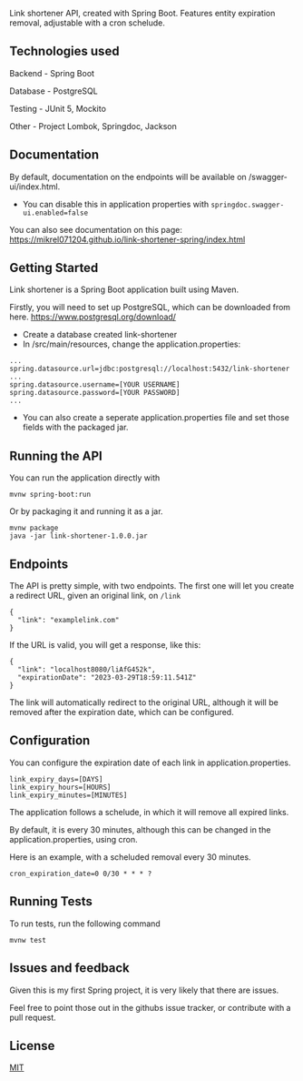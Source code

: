 Link shortener API, created with Spring Boot. Features entity expiration removal, adjustable with a cron schelude.



## Technologies used
Backend - Spring Boot

Database - PostgreSQL

Testing - JUnit 5, Mockito

Other - Project Lombok, Springdoc, Jackson

## Documentation
By default, documentation on the endpoints will be available on /swagger-ui/index.html.
* You can disable this in application properties with ```springdoc.swagger-ui.enabled=false```

You can also see documentation on this page:
https://mikrel071204.github.io/link-shortener-spring/index.html

## Getting Started
Link shortener is a Spring Boot application built using Maven.

Firstly, you will need to set up PostgreSQL, which can be downloaded from here.
https://www.postgresql.org/download/ 

* Create a database created link-shortener
* In /src/main/resources, change the application.properties:
```
...
spring.datasource.url=jdbc:postgresql://localhost:5432/link-shortener
...
spring.datasource.username=[YOUR USERNAME]
spring.datasource.password=[YOUR PASSWORD]
...
```

* You can also create a seperate application.properties file and set those fields with the packaged jar.


## Running the API
You can run the application directly with
```
mvnw spring-boot:run
```
Or by packaging it and running it as a jar.
```
mvnw package
java -jar link-shortener-1.0.0.jar
```

## Endpoints
The API is pretty simple, with two endpoints. The first one will let you create a redirect URL, given an original link, on ```/link``` 
```
{
  "link": "examplelink.com"
}
```

If the URL is valid, you will get a response, like this:
```
{
  "link": "localhost8080/liAfG452k",
  "expirationDate": "2023-03-29T18:59:11.541Z"
}
```

The link will automatically redirect to the original URL, although it will be removed after the expiration date, which can be configured.

## Configuration
You can configure the expiration date of each link in application.properties.
```
link_expiry_days=[DAYS]
link_expiry_hours=[HOURS]
link_expiry_minutes=[MINUTES]
```
The application follows a schelude, in which it will remove all expired links.

By default, it is every 30 minutes, although this can be changed in the application.properties, using cron. 

Here is an example, with a scheluded removal every 30 minutes.
```
cron_expiration_date=0 0/30 * * * ?
```

## Running Tests

To run tests, run the following command

```
mvnw test
```


## Issues and feedback
Given this is my first Spring project, it is very likely that there are issues.

Feel free to point those out in the githubs issue tracker, or contribute with a pull request.
## License

[MIT](https://choosealicense.com/licenses/mit/)

